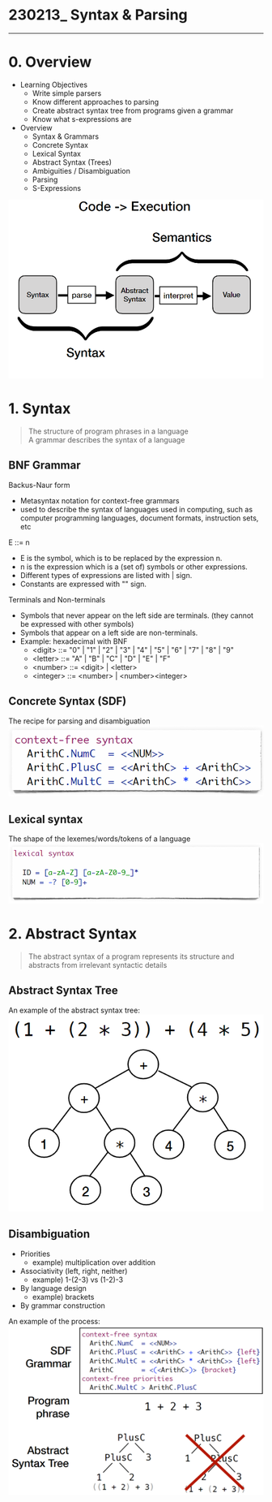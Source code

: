 # 230213_ Syntax & Parsing

---

# 0. Overview
- Learning Objectives
  - Write simple parsers
  - Know different approaches to parsing
  - Create abstract syntax tree from programs given a grammar
  - Know what s-expressions are
- Overview
  - Syntax & Grammars
  - Concrete Syntax
  - Lexical Syntax
  - Abstract Syntax (Trees)
  - Ambiguities / Disambiguation
  - Parsing
  - S-Expressions

![img.png](img.png)

# 1. Syntax
> The structure of program phrases in a language<br>
> A grammar describes the syntax of a language

## BNF Grammar
Backus-Naur form
- Metasyntax notation for context-free grammars
- used to describe the syntax of languages used in computing, such as computer programming languages, document formats, instruction sets, etc

E ::= n
- E is the symbol, which is to be replaced by the expression n.
- n is the expression which is a (set of) symbols or other expressions.
- Different types of expressions are listed with | sign.
- Constants are expressed with "" sign.

Terminals and Non-terminals
- Symbols that never appear on the left side are terminals. (they cannot be expressed with other symbols)
- Symbols that appear on a left side are non-terminals.
- Example: hexadecimal with BNF
  - \<digit> ::= "0" | "1" | "2" | "3" | "4" | "5" | "6" | "7" | "8" | "9"
  - \<letter> ::= "A" | "B" | "C" | "D" | "E" | "F"
  - \<number> ::= \<digit> | \<letter>
  - \<integer> ::= \<number> | \<number>\<integer>


## Concrete Syntax (SDF)
The recipe for parsing and disambiguation<Br>
![img_1.png](img_1.png)

## Lexical syntax
The shape of the lexemes/words/tokens of a language<br>
![img_2.png](img_2.png)

# 2. Abstract Syntax
> The abstract syntax of a program represents its structure and abstracts from irrelevant syntactic details

## Abstract Syntax Tree
An example of the abstract syntax tree:<br>
![img_3.png](img_3.png)

## Disambiguation
- Priorities
  - example) multiplication over addition
- Associativity (left, right, neither)
  - example) 1-(2-3) vs (1-2)-3
- By language design
  - example) brackets
- By grammar construction

An example of the process:<br>
![img_4.png](img_4.png)

